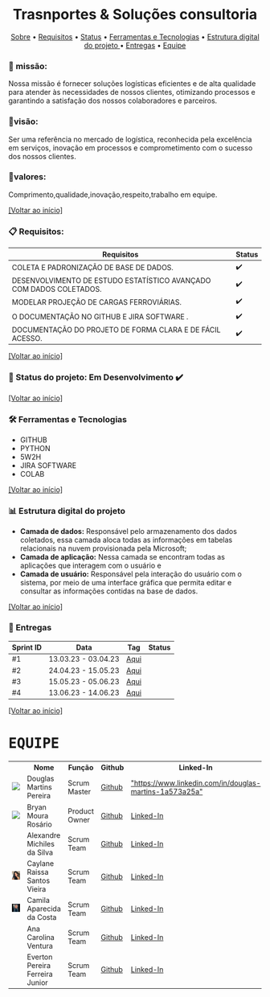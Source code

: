 <br id="inicio">

<h1 align="center"> Trasnportes & Soluções consultoria  </h1>
 <p align="center">
     <a href="#sobre">Sobre</a> • 
     <a href="#requisitos">Requisitos</a> •
     <a href="#status">Status</a> •
     <a href="#techtools">Ferramentas e Tecnologias</a> •
     <a href="#estrutura-pastas">Estrutura digital do projeto </a> • 
     <a href="#entregas">Entregas</a> • 
     <a href="#equipe">Equipe</a> 
</p>

<span id="sobre">

### 🔎 missão: 
 Nossa missão é fornecer soluções logísticas eficientes e de alta qualidade para atender às necessidades de nossos clientes, otimizando processos e garantindo a satisfação dos nossos colaboradores e parceiros.
### 🔎visão: 
 Ser uma referência no mercado de logística, reconhecida pela excelência em serviços, inovação em processos e comprometimento com o sucesso dos nossos clientes.  
 ### 🔎valores:
 Comprimento,qualidade,inovação,respeito,trabalho em equipe.
 
 </p>

<a href="#inicio">[Voltar ao início]</a>


<span id="requisitos">

### :clipboard: Requisitos:
 <p>

Requisitos |  Status 
-----------|----------
COLETA E PADRONIZAÇÃO DE BASE DE DADOS. | ✔️
 DESENVOLVIMENTO DE ESTUDO ESTATÍSTICO AVANÇADO COM DADOS COLETADOS.|✔️
 MODELAR PROJEÇÃO DE CARGAS FERROVIÁRIAS.|✔️
  O DOCUMENTAÇÃO NO GITHUB E JIRA SOFTWARE .|✔️
  DOCUMENTAÇÃO DO PROJETO DE FORMA CLARA E DE FÁCIL ACESSO.|✔️
  

  
 </p>

<a href="#inicio">[Voltar ao início]</a>
 <span id="status">

 ### :bookmark_tabs: Status do projeto: Em Desenvolvimento ✔️	
  
 <a href="#inicio">[Voltar ao início]</a>
  
 <span id="techtools">
 
 ### :hammer_and_wrench: Ferramentas e Tecnologias
 - GITHUB
 - PYTHON
 - 5W2H 
 - JIRA SOFTWARE
 - COLAB
  
 <a href="#inicio">[Voltar ao início]</a>
 
 
<span id="estrutura-pastas">
 
### :bar_chart: Estrutura digital do projeto
 
- **Camada de dados:** Responsável pelo armazenamento dos dados coletados, essa camada aloca todas as informações em tabelas relacionais na nuvem provisionada pela Microsoft;
- **Camada de aplicação:** Nessa camada se encontram todas as aplicações que interagem com o usuário e
- **Camada de usuário:** Responsável pela interação do usuário com o sistema, por meio de uma interface gráfica que permita editar e consultar as informações contidas na base de dados.


<a href="#inicio">[Voltar ao início]</a>
 
<span id="entregas">

### :dart: Entregas
 
Sprint ID | Data | Tag | Status
----------|------|-----|-------
#1 | 13.03.23 - 03.04.23 | <a href="https://fatecsjc-prd.azurewebsites.net/">Aqui</a> | 
#2 | 24.04.23 - 15.05.23 | <a href="#">Aqui</a> | 
#3 | 15.05.23 - 05.06.23 | <a href="#">Aqui</a> |  
#4 | 13.06.23 - 14.06.23 | <a href="#">Aqui</a> |  

<a href="#inicio">[Voltar ao início]</a>

<span id="equipe">

<h1 ><samp>EQUIPE</samp></h1>

<table align="">
  <tr>
   <th><b></b></th> 
   <th><b>Nome</b></th>
    <th><b>Função</b></th>
    <th><b>Github</b></th>
    <th><b>Linked-In</b></th>
  </tr>
   <tr>
    <td><b><img src="https://avatars.githubusercontent.com/u/113192231?v=4" width="115px"></th>
    <td>Douglas Martins Pereira</td>
    <td>Scrum Master</td>
    <td><a href="">Github</a></td>
    <td><a href="">"https://www.linkedin.com/in/douglas-martins-1a573a25a"</a></td>
  </tr>
   <tr>
    <td><b><img src="https://avatars.githubusercontent.com/u/113191269?v=4" width="115px"></th>
    <td>Bryan Moura Rosário</td>
    <td>Product Owner</td>
    <td><a href="">Github</a></td>
    <td><a href="">Linked-In</a></td>
  </tr>
    <tr>
    <td><b><img src="" width="115px"></th> 
    <td>Alexandre Michiles da Silva</td>
    <td>Scrum Team</td>
    <td><a href="">Github</a></td>
    <td><a href="">Linked-In</a></td>
  </tr>
  <tr>
   <td><b><img src="https://github.com/anaelisac/Imagens/blob/main/cay%20temp.jpg" width="115px"></th> 
   <td>Caylane Raissa Santos Vieira</td>
    <td>Scrum Team</td>
    <td><a href="">Github</a></td>
    <td><a href="">Linked-In</a></td>
  </tr>
    <tr>
    <td><b><img src="https://github.com/anaelisac/Imagens/blob/main/camila%20temp.jpg" width="115px"></th>
     <td>Camila Aparecida da Costa</td>
    <td>Scrum Team</td>
    <td><a href="">Github</a></td>
    <td><a href="">Linked-In</a></td>
  </tr>
  <tr>
   <td><b><img src=></th> 
   <td>Ana Carolina Ventura</td>
    <td>Scrum Team</td>
    <td><a href="">Github</a></td>
    <td><a href="">Linked-In</a></td>
  </tr>
  <tr>
   <td><b><img src=></th> 
   <td>Everton Pereira Ferreira Junior</td>
    <td>Scrum Team</td>
    <td><a href="">Github</a></td>
    <td><a href="">Linked-In</a></td>
  </tr>
  </tr>

</table>
